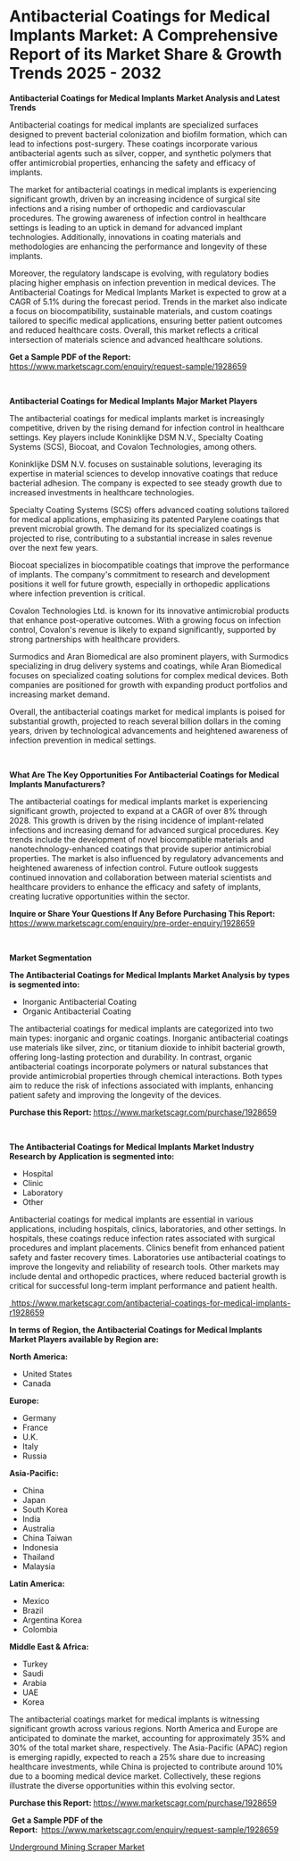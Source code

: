 <p><h1>Antibacterial Coatings for Medical Implants Market: A Comprehensive Report of its Market Share & Growth Trends 2025 - 2032</h1></p><p><strong>Antibacterial Coatings for Medical Implants Market Analysis and Latest Trends</strong></p>
<p><p>Antibacterial coatings for medical implants are specialized surfaces designed to prevent bacterial colonization and biofilm formation, which can lead to infections post-surgery. These coatings incorporate various antibacterial agents such as silver, copper, and synthetic polymers that offer antimicrobial properties, enhancing the safety and efficacy of implants.</p><p>The market for antibacterial coatings in medical implants is experiencing significant growth, driven by an increasing incidence of surgical site infections and a rising number of orthopedic and cardiovascular procedures. The growing awareness of infection control in healthcare settings is leading to an uptick in demand for advanced implant technologies. Additionally, innovations in coating materials and methodologies are enhancing the performance and longevity of these implants.</p><p>Moreover, the regulatory landscape is evolving, with regulatory bodies placing higher emphasis on infection prevention in medical devices. The Antibacterial Coatings for Medical Implants Market is expected to grow at a CAGR of 5.1% during the forecast period. Trends in the market also indicate a focus on biocompatibility, sustainable materials, and custom coatings tailored to specific medical applications, ensuring better patient outcomes and reduced healthcare costs. Overall, this market reflects a critical intersection of materials science and advanced healthcare solutions.</p></p>
<p><strong>Get a Sample PDF of the Report:&nbsp;</strong> <a href="https://www.marketscagr.com/enquiry/request-sample/1928659?utm_campaign=3534&utm_medium=2&utm_source=Github&utm_content=ia&utm_term=29032025&utm_id=antibacterial-coatings-for-medical-implants">https://www.marketscagr.com/enquiry/request-sample/1928659</a></p>
<p>&nbsp;</p>
<p><strong>Antibacterial Coatings for Medical Implants Major Market Players</strong></p>
<p><p>The antibacterial coatings for medical implants market is increasingly competitive, driven by the rising demand for infection control in healthcare settings. Key players include Koninklijke DSM N.V., Specialty Coating Systems (SCS), Biocoat, and Covalon Technologies, among others.</p><p>Koninklijke DSM N.V. focuses on sustainable solutions, leveraging its expertise in material sciences to develop innovative coatings that reduce bacterial adhesion. The company is expected to see steady growth due to increased investments in healthcare technologies.</p><p>Specialty Coating Systems (SCS) offers advanced coating solutions tailored for medical applications, emphasizing its patented Parylene coatings that prevent microbial growth. The demand for its specialized coatings is projected to rise, contributing to a substantial increase in sales revenue over the next few years.</p><p>Biocoat specializes in biocompatible coatings that improve the performance of implants. The company's commitment to research and development positions it well for future growth, especially in orthopedic applications where infection prevention is critical.</p><p>Covalon Technologies Ltd. is known for its innovative antimicrobial products that enhance post-operative outcomes. With a growing focus on infection control, Covalon's revenue is likely to expand significantly, supported by strong partnerships with healthcare providers.</p><p>Surmodics and Aran Biomedical are also prominent players, with Surmodics specializing in drug delivery systems and coatings, while Aran Biomedical focuses on specialized coating solutions for complex medical devices. Both companies are positioned for growth with expanding product portfolios and increasing market demand.</p><p>Overall, the antibacterial coatings market for medical implants is poised for substantial growth, projected to reach several billion dollars in the coming years, driven by technological advancements and heightened awareness of infection prevention in medical settings.</p></p>
<p>&nbsp;</p>
<p><strong>What Are The Key Opportunities For Antibacterial Coatings for Medical Implants Manufacturers?</strong></p>
<p><p>The antibacterial coatings for medical implants market is experiencing significant growth, projected to expand at a CAGR of over 8% through 2028. This growth is driven by the rising incidence of implant-related infections and increasing demand for advanced surgical procedures. Key trends include the development of novel biocompatible materials and nanotechnology-enhanced coatings that provide superior antimicrobial properties. The market is also influenced by regulatory advancements and heightened awareness of infection control. Future outlook suggests continued innovation and collaboration between material scientists and healthcare providers to enhance the efficacy and safety of implants, creating lucrative opportunities within the sector.</p></p>
<p><strong>Inquire or Share Your Questions If Any Before Purchasing This Report:</strong> <a href="https://www.marketscagr.com/enquiry/pre-order-enquiry/1928659?utm_campaign=3534&utm_medium=2&utm_source=Github&utm_content=ia&utm_term=29032025&utm_id=antibacterial-coatings-for-medical-implants">https://www.marketscagr.com/enquiry/pre-order-enquiry/1928659</a></p>
<p>&nbsp;</p>
<p><strong>Market Segmentation</strong></p>
<p><strong>The Antibacterial Coatings for Medical Implants Market Analysis by types is segmented into:</strong></p>
<p><ul><li>Inorganic Antibacterial Coating</li><li>Organic Antibacterial Coating</li></ul></p>
<p><p>The antibacterial coatings for medical implants are categorized into two main types: inorganic and organic coatings. Inorganic antibacterial coatings use materials like silver, zinc, or titanium dioxide to inhibit bacterial growth, offering long-lasting protection and durability. In contrast, organic antibacterial coatings incorporate polymers or natural substances that provide antimicrobial properties through chemical interactions. Both types aim to reduce the risk of infections associated with implants, enhancing patient safety and improving the longevity of the devices.</p></p>
<p><strong>Purchase this Report:&nbsp;</strong><a href="https://www.marketscagr.com/purchase/1928659?utm_campaign=3534&utm_medium=2&utm_source=Github&utm_content=ia&utm_term=29032025&utm_id=antibacterial-coatings-for-medical-implants">https://www.marketscagr.com/purchase/1928659</a></p>
<p>&nbsp;</p>
<p><strong>The Antibacterial Coatings for Medical Implants Market Industry Research by Application is segmented into:</strong></p>
<p><ul><li>Hospital</li><li>Clinic</li><li>Laboratory</li><li>Other</li></ul></p>
<p><p>Antibacterial coatings for medical implants are essential in various applications, including hospitals, clinics, laboratories, and other settings. In hospitals, these coatings reduce infection rates associated with surgical procedures and implant placements. Clinics benefit from enhanced patient safety and faster recovery times. Laboratories use antibacterial coatings to improve the longevity and reliability of research tools. Other markets may include dental and orthopedic practices, where reduced bacterial growth is critical for successful long-term implant performance and patient health.</p></p>
<p><a href="https://www.marketscagr.com/antibacterial-coatings-for-medical-implants-r1928659?utm_campaign=3534&utm_medium=2&utm_source=Github&utm_content=ia&utm_term=29032025&utm_id=antibacterial-coatings-for-medical-implants">&nbsp;https://www.marketscagr.com/antibacterial-coatings-for-medical-implants-r1928659</a></p>
<p><strong>In terms of Region, the Antibacterial Coatings for Medical Implants Market Players available by Region are:</strong></p>
<p>
    <p> <strong> North America: </strong>
        <ul>
            <li>United States</li>
            <li>Canada</li>
        </ul>
        </p> 
    <p> <strong> Europe: </strong>
        <ul>
            <li>Germany</li>
            <li>France</li>
            <li>U.K.</li>
            <li>Italy</li>
            <li>Russia</li>
        </ul>
        </p> 
    <p> <strong> Asia-Pacific: </strong>
        <ul>
            <li>China</li>
            <li>Japan</li>
            <li>South Korea</li>
            <li>India</li>
            <li>Australia</li>
            <li>China Taiwan</li>
            <li>Indonesia</li>
            <li>Thailand</li>
            <li>Malaysia</li>
        </ul>
        </p> 
    <p> <strong> Latin America: </strong>
        <ul>
            <li>Mexico</li>
            <li>Brazil</li>
            <li>Argentina Korea</li>
            <li>Colombia</li>
        </ul>
        </p> 
    <p> <strong> Middle East & Africa: </strong>
        <ul>
            <li>Turkey</li>
            <li>Saudi</li>
            <li>Arabia</li>
            <li>UAE</li>
            <li>Korea</li>
        </ul>
    </p>
    </p>
<p><p>The antibacterial coatings market for medical implants is witnessing significant growth across various regions. North America and Europe are anticipated to dominate the market, accounting for approximately 35% and 30% of the total market share, respectively. The Asia-Pacific (APAC) region is emerging rapidly, expected to reach a 25% share due to increasing healthcare investments, while China is projected to contribute around 10% due to a booming medical device market. Collectively, these regions illustrate the diverse opportunities within this evolving sector.</p></p>
<p><strong>Purchase this Report: </strong><a href="https://www.marketscagr.com/purchase/1928659?utm_campaign=3534&utm_medium=2&utm_source=Github&utm_content=ia&utm_term=29032025&utm_id=antibacterial-coatings-for-medical-implants">https://www.marketscagr.com/purchase/1928659</a></p>
<p>&nbsp;<strong>Get a Sample PDF of the Report:&nbsp;&nbsp;</strong><a href="https://www.marketscagr.com/enquiry/request-sample/1928659?utm_campaign=3534&utm_medium=2&utm_source=Github&utm_content=ia&utm_term=29032025&utm_id=antibacterial-coatings-for-medical-implants">https://www.marketscagr.com/enquiry/request-sample/1928659</a></p>
<p><strong></strong></p>
<p><p><a href="https://github.com/decockogbaro25/Market-Research-Report-List-1/blob/main/underground-mining-scraper-market.md?utm_campaign=3534&utm_medium=2&utm_source=Github&utm_content=ia&utm_term=29032025&utm_id=antibacterial-coatings-for-medical-implants">Underground Mining Scraper Market</a></p></p>